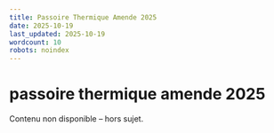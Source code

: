 ```yaml
---
title: Passoire Thermique Amende 2025
date: 2025-10-19
last_updated: 2025-10-19
wordcount: 10
robots: noindex
---
```


# passoire thermique amende 2025

Contenu non disponible – hors sujet.